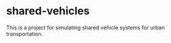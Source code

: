 # shared-vehicles
This is a project for simulating shared vehicle systems for urban transportation. 
